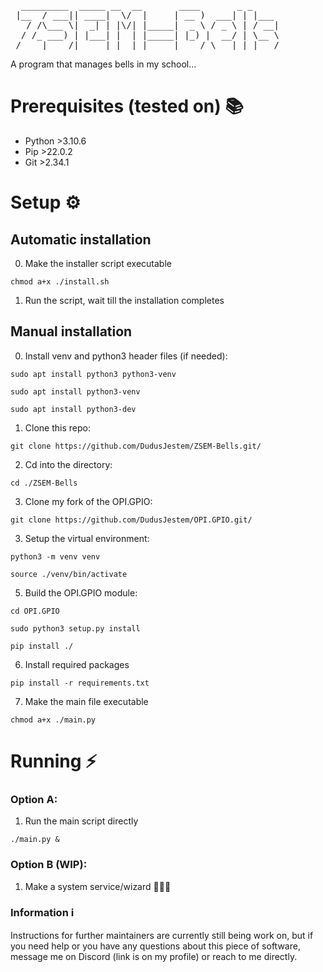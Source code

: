 <pre>
  _________  _____ __  __       ____       _ _     
 |__  / ___|| ____|  \/  |     | __ )  ___| | |___ 
   / /\___ \|  _| | |\/| |_____|  _ \ / _ \ | / __|
  / /_ ___) | |___| |  | |_____| |_) |  __/ | \__ \
 /____|____/|_____|_|  |_|     |____/ \___|_|_|___/
</pre>

A program that manages bells in my school...

# Prerequisites (tested on) 📚

- Python >3.10.6
- Pip >22.0.2
- Git >2.34.1

# Setup ⚙️

## Automatic installation

0. Make the installer script executable

```shell
chmod a+x ./install.sh
```

1. Run the script, wait till the installation completes

## Manual installation

0. Install venv and python3 header files (if needed):

```shell
sudo apt install python3 python3-venv
```

```shell
sudo apt install python3-venv
```

```shell
sudo apt install python3-dev
```

1. Clone this repo:

```shell
git clone https://github.com/DudusJestem/ZSEM-Bells.git/
```

2. Cd into the directory:

```shell
cd ./ZSEM-Bells
```

3. Clone my fork of the OPI.GPIO:

```shell
git clone https://github.com/DudusJestem/OPI.GPIO.git/
```

3. Setup the virtual environment:

```shell
python3 -m venv venv
```

```shell
source ./venv/bin/activate
```

5. Build the OPI.GPIO module:

```shell
cd OPI.GPIO
```

```shell
sudo python3 setup.py install
```

```shell
pip install ./
```

6. Install required packages

```shell
pip install -r requirements.txt
```

7. Make the main file executable

```shell
chmod a+x ./main.py
```

# Running ⚡

### Option A:

1. Run the main script directly

```shell
./main.py &
```

### Option B (WIP):

1. Make a system service/wizard 🧙🏻‍♂️

### Information ℹ️

Instructions for further maintainers are currently still being work on, but if you need help or you have any questions about this piece of software, message me on Discord (link is on my profile) or reach to me directly.
